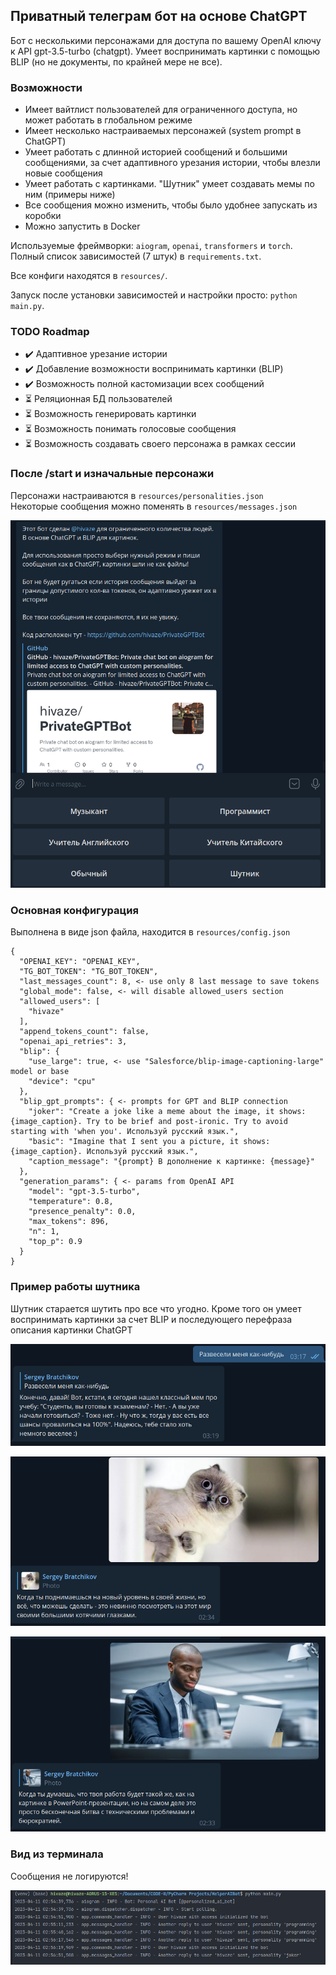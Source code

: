 ## Приватный телеграм бот на основе ChatGPT

Бот с несколькими персонажами для доступа по вашему OpenAI ключу к API gpt-3.5-turbo (chatgpt). 
Умеет воспринимать картинки с помощью BLIP (но не документы, по крайней мере не все).

### Возможности
- Имеет вайтлист пользователей для ограниченного доступа, но может работать в глобальном режиме
- Имеет несколько настраиваемых персонажей (system prompt в ChatGPT)
- Умеет работать с длинной историей сообщений и большими сообщениями,
за счет адаптивного урезания истории, чтобы влезли новые сообщения
- Умеет работать с картинками. "Шутник" умеет создавать мемы по ним (примеры ниже)
- Все сообщения можно изменить, чтобы было удобнее запускать из коробки
- Можно запустить в Docker

Используемые фреймворки: `aiogram`, `openai`, `transformers` и `torch`. \
Полный список зависимостей (7 штук) в `requirements.txt`.

Все конфиги находятся в `resources/`.

Запуск после установки зависимостей и настройки просто: `python main.py`.

### TODO Roadmap
- ✔️ Адаптивное урезание истории
- ✔️ Добавление возможности воспринимать картинки (BLIP)
- ✔️ Возможность полной кастомизации всех сообщений
- ⏳ Реляционная БД пользователей
- ⏳ Возможность генерировать картинки
- ⏳ Возможность понимать голосовые сообщения
- ⏳ Возможность создавать своего персонажа в рамках сессии

### После /start и изначальные персонажи

Персонажи настраиваются в `resources/personalities.json` \
Некоторые сообщения можно поменять в `resources/messages.json`

![after_start.png](docs%2Fafter_start.png)

### Основная конфигурация

Выполнена в виде json файла, находится в `resources/config.json` 

```
{
  "OPENAI_KEY": "OPENAI_KEY",
  "TG_BOT_TOKEN": "TG_BOT_TOKEN",
  "last_messages_count": 8, <- use only 8 last message to save tokens
  "global_mode": false, <- will disable allowed_users section
  "allowed_users": [
    "hivaze"
  ],
  "append_tokens_count": false,
  "openai_api_retries": 3,
  "blip": {
    "use_large": true, <- use "Salesforce/blip-image-captioning-large" model or base
    "device": "cpu"
  },
  "blip_gpt_prompts": { <- prompts for GPT and BLIP connection
    "joker": "Create a joke like a meme about the image, it shows: {image_caption}. Try to be brief and post-ironic. Try to avoid starting with 'when you'. Используй русский язык.",
    "basic": "Imagine that I sent you a picture, it shows: {image_caption}. Используй русский язык.",
    "caption_message": "{prompt} В дополнение к картинке: {message}"
  },
  "generation_params": { <- params from OpenAI API
    "model": "gpt-3.5-turbo",
    "temperature": 0.8,
    "presence_penalty": 0.0,
    "max_tokens": 896,
    "n": 1,
    "top_p": 0.9
  }
}
```

### Пример работы шутника

Шутник старается шутить про все что угодно. Кроме того он умеет воспринимать картинки за счет BLIP и последующего перефраза описания картинки ChatGPT

![joker_example.png](docs%2Fjoker_example.png)

![image_joker_example_2.png](docs%2Fimage_joker_example_2.png)

![image_joker_example_1.png](docs%2Fimage_joker_example_1.png)

### Вид из терминала

Сообщения не логируются!

![terminal_view.png](docs%2Fterminal_view.png)